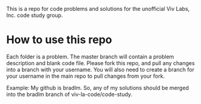 This is a repo for code problems and solutions for the unofficial Viv Labs, Inc. code study group. 


# How to use this repo
Each folder is a problem. The master branch will contain a problem description and blank code file. Please fork this repo, and pull any changes into a branch with your username. You will also need to create a branch for your username in the main repo to pull changes from your fork. 

Example: 
My github is bradlm. So, any of my solutions should be merged into the bradlm branch of viv-la-code/code-study.
